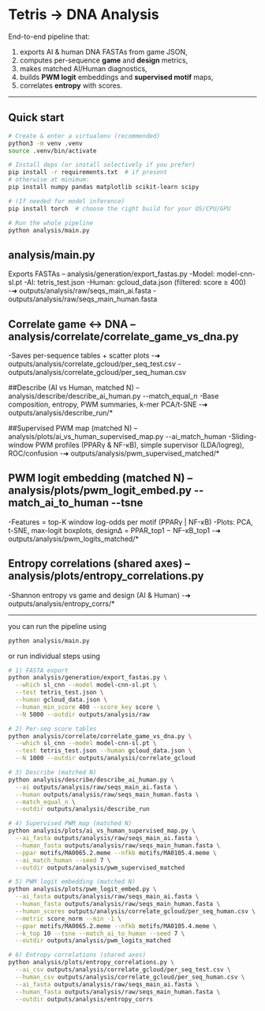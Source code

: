 # Tetris → DNA Analysis

End-to-end pipeline that:
1) exports AI & human DNA FASTAs from game JSON,
2) computes per-sequence **game** and **design** metrics,
3) makes matched AI/Human diagnostics,
4) builds **PWM logit** embeddings and **supervised motif** maps,
5) correlates **entropy** with scores.

---

## Quick start

```bash
# Create & enter a virtualenv (recommended)
python3 -m venv .venv
source .venv/bin/activate

# Install deps (or install selectively if you prefer)
pip install -r requirements.txt  # if present
# otherwise at minimum:
pip install numpy pandas matplotlib scikit-learn scipy

# (If needed for model inference)
pip install torch  # choose the right build for your OS/CPU/GPU

# Run the whole pipeline
python analysis/main.py

```

## analysis/main.py
Exports FASTAs – analysis/generation/export_fastas.py
-Model: model-cnn-sl.pt
-AI: tetris_test.json
-Human: gcloud_data.json (filtered: score ≥ 400)
-➜ outputs/analysis/raw/seqs_main_ai.fasta
-outputs/analysis/raw/seqs_main_human.fasta

## Correlate game ↔ DNA – analysis/correlate/correlate_game_vs_dna.py
-Saves per-sequence tables + scatter plots
-➜ outputs/analysis/correlate_gcloud/per_seq_test.csv
-outputs/analysis/correlate_gcloud/per_seq_human.csv

##Describe (AI vs Human, matched N) – analysis/describe/describe_ai_human.py --match_equal_n
-Base composition, entropy, PWM summaries, k-mer PCA/t-SNE
-➜ outputs/analysis/describe_run/*

##Supervised PWM map (matched N) –analysis/plots/ai_vs_human_supervised_map.py --ai_match_human
-Sliding-window PWM profiles (PPARγ & NF-κB), simple supervisor (LDA/logreg), ROC/confusion
-➜ outputs/analysis/pwm_supervised_matched/*

## PWM logit embedding (matched N) – analysis/plots/pwm_logit_embed.py --match_ai_to_human --tsne
-Features = top-K window log-odds per motif (PPARγ | NF-κB)
-Plots: PCA, t-SNE, max-logit boxplots, designΔ = PPAR_top1 − NF-κB_top1
-➜ outputs/analysis/pwm_logits_matched/*

## Entropy correlations (shared axes) – analysis/plots/entropy_correlations.py
-Shannon entropy vs game and design (AI & Human)
-➜ outputs/analysis/entropy_corrs/*


---

you can run the pipeline using 
```bash
python analysis/main.py
```
or run individual steps using 
```bash
# 1) FASTA export
python analysis/generation/export_fastas.py \
  --which sl_cnn --model model-cnn-sl.pt \
  --test tetris_test.json \
  --human gcloud_data.json \
  --human_min_score 400 --score_key score \
  --N 5000 --outdir outputs/analysis/raw

# 2) Per-seq score tables
python analysis/correlate/correlate_game_vs_dna.py \
  --which sl_cnn --model model-cnn-sl.pt \
  --test tetris_test.json --human gcloud_data.json \
  --N 1000 --outdir outputs/analysis/correlate_gcloud

# 3) Describe (matched N)
python analysis/describe/describe_ai_human.py \
  --ai outputs/analysis/raw/seqs_main_ai.fasta \
  --human outputs/analysis/raw/seqs_main_human.fasta \
  --match_equal_n \
  --outdir outputs/analysis/describe_run

# 4) Supervised PWM map (matched N)
python analysis/plots/ai_vs_human_supervised_map.py \
  --ai_fasta outputs/analysis/raw/seqs_main_ai.fasta \
  --human_fasta outputs/analysis/raw/seqs_main_human.fasta \
  --ppar motifs/MA0065.2.meme --nfkb motifs/MA0105.4.meme \
  --ai_match_human --seed 7 \
  --outdir outputs/analysis/pwm_supervised_matched

# 5) PWM logit embedding (matched N)
python analysis/plots/pwm_logit_embed.py \
  --ai_fasta outputs/analysis/raw/seqs_main_ai.fasta \
  --human_fasta outputs/analysis/raw/seqs_main_human.fasta \
  --human_scores outputs/analysis/correlate_gcloud/per_seq_human.csv \
  --metric score_norm --min -1 \
  --ppar motifs/MA0065.2.meme --nfkb motifs/MA0105.4.meme \
  --k_top 10 --tsne --match_ai_to_human --seed 7 \
  --outdir outputs/analysis/pwm_logits_matched

# 6) Entropy correlations (shared axes)
python analysis/plots/entropy_correlations.py \
  --ai_csv outputs/analysis/correlate_gcloud/per_seq_test.csv \
  --human_csv outputs/analysis/correlate_gcloud/per_seq_human.csv \
  --ai_fasta outputs/analysis/raw/seqs_main_ai.fasta \
  --human_fasta outputs/analysis/raw/seqs_main_human.fasta \
  --outdir outputs/analysis/entropy_corrs
```










